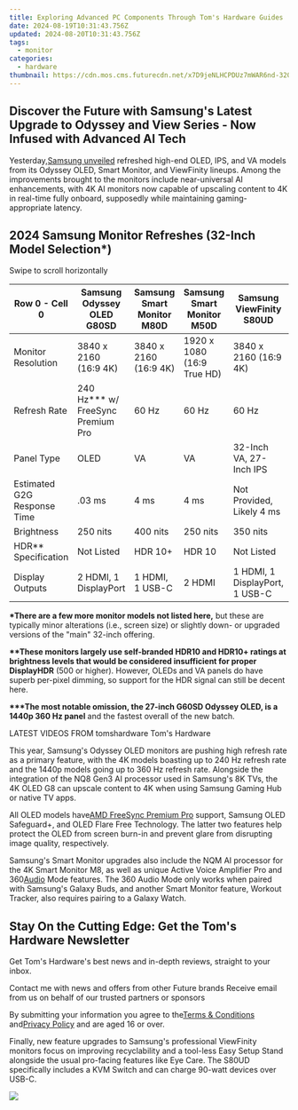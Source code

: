 ```yaml
---
title: Exploring Advanced PC Components Through Tom's Hardware Guides
date: 2024-08-19T10:31:43.756Z
updated: 2024-08-20T10:31:43.756Z
tags:
  - monitor
categories:
  - hardware
thumbnail: https://cdn.mos.cms.futurecdn.net/x7D9jeNLHCPDUz7mWAR6nd-320-80.jpg
---
```


## Discover the Future with Samsung's Latest Upgrade to Odyssey and View Series - Now Infused with Advanced AI Tech

Yesterday,[Samsung unveiled](https://shop-links.co/link/?exclusive=1&publisher_slug=itechdaily19598&url=https%3A%2F%2Fgo.redirectingat.com%2F%3Fid%3D92X1584492%26xcust%3Dtomshardware%255Fus%255F1048906632627985641%26xs%3D1%26url%3Dhttps%253A%252F%252Fnews.samsung.com%252Fglobal%252Fsamsung-electronics-unveils-new-odyssey-oled-smart-monitor-and-viewfinity-lineups-with-integrated-2024-launch%26sref%3Dhttps%253A%252F%252Fwww.tomshardware.com%252Fmonitors%252Fsamsung-refreshes-odyssey-smart-monitor-and-viewfinity-monitors-with-ai-technology) refreshed high-end OLED, IPS, and VA models from its Odyssey OLED, Smart Monitor, and ViewFinity lineups. Among the improvements brought to the monitors include near-universal AI enhancements, with 4K AI monitors now capable of upscaling content to 4K in real-time fully onboard, supposedly while maintaining gaming-appropriate latency.

## 2024 Samsung Monitor Refreshes (32-Inch Model Selection\*)

 Swipe to scroll horizontally

| Row 0 - Cell 0              | Samsung Odyssey OLED G80SD           | Samsung Smart Monitor M80D | Samsung Smart Monitor M50D | Samsung ViewFinity S80UD       | Samsung ViewFinity S60D            |
| --------------------------- | ------------------------------------ | -------------------------- | -------------------------- | ------------------------------ | ---------------------------------- |
| Monitor Resolution          | 3840 x 2160 (16:9 4K)                | 3840 x 2160 (16:9 4K)      | 1920 x 1080 (16:9 True HD) | 3840 x 2160 (16:9 4K)          | 2560 x 1440 (16:9 Quad HD)         |
| Refresh Rate                | 240 Hz\*\*\* w/ FreeSync Premium Pro | 60 Hz                      | 60 Hz                      | 60 Hz                          | 100 Hz                             |
| Panel Type                  | OLED                                 | VA                         | VA                         | 32-Inch VA, 27-Inch IPS        | IPS                                |
| Estimated G2G Response Time | .03 ms                               | 4 ms                       | 4 ms                       | Not Provided, Likely 4 ms      | Not Provided, Likely 4 ms or lower |
| Brightness                  | 250 nits                             | 400 nits                   | 250 nits                   | 350 nits                       | 350 nits                           |
| HDR\*\* Specification       | Not Listed                           | HDR 10+                    | HDR 10                     | Not Listed                     | Not Listed                         |
| Display Outputs             | 2 HDMI, 1 DisplayPort                | 1 HDMI, 1 USB-C            | 2 HDMI                     | 1 HDMI, 1 DisplayPort, 1 USB-C | 1 HDMI, 1 DisplayPort, 1 USB-C     |

**\*There are a few more monitor models not listed here,** but these are typically minor alterations (i.e., screen size) or slightly down- or upgraded versions of the "main" 32-inch offering.

 **\*\*These monitors largely use self-branded HDR10 and HDR10+ ratings at brightness levels that would be considered insufficient for proper DisplayHDR** (500 or higher). However, OLEDs and VA panels do have superb per-pixel dimming, so support for the HDR signal can still be decent here.

 **\*\*\*The most notable omission, the 27-inch G60SD Odyssey OLED, is a 1440p 360 Hz panel** and the fastest overall of the new batch.

 LATEST VIDEOS FROM tomshardware Tom's Hardware

 This year, Samsung's Odyssey OLED monitors are pushing high refresh rate as a primary feature, with the 4K models boasting up to 240 Hz refresh rate and the 1440p models going up to 360 Hz refresh rate. Alongside the integration of the NQ8 Gen3 AI processor used in Samsung's 8K TVs, the 4K OLED G8 can upscale content to 4K when using Samsung Gaming Hub or native TV apps.

 All OLED models have[AMD FreeSync Premium Pro](https://tools.techidaily.com) support, Samsung OLED Safeguard+, and OLED Flare Free Technology. The latter two features help protect the OLED from screen burn-in and prevent glare from disrupting image quality, respectively.

 Samsung's Smart Monitor upgrades also include the NQM AI processor for the 4K Smart Monitor M8, as well as unique Active Voice Amplifier Pro and 360[Audio](https://tools.techidaily.com) Mode features. The 360 Audio Mode only works when paired with Samsung's Galaxy Buds, and another Smart Monitor feature, Workout Tracker, also requires pairing to a Galaxy Watch.

## Stay On the Cutting Edge: Get the Tom's Hardware Newsletter

 Get Tom's Hardware's best news and in-depth reviews, straight to your inbox.

 Contact me with news and offers from other Future brands  Receive email from us on behalf of our trusted partners or sponsors

 By submitting your information you agree to the[Terms & Conditions](https://futureplc.com/terms-conditions/) and[Privacy Policy](https://futureplc.com/privacy-policy/) and are aged 16 or over.

 Finally, new feature upgrades to Samsung's professional ViewFinity monitors focus on improving recyclability and a tool-less Easy Setup Stand alongside the usual pro-facing features like Eye Care. The S80UD specifically includes a KVM Switch and can charge 90-watt devices over USB-C.

<ins class="adsbygoogle"
     style="display:block"
     data-ad-format="autorelaxed"
     data-ad-client="ca-pub-7571918770474297"
     data-ad-slot="1223367746"></ins>



<ins class="adsbygoogle"
     style="display:block"
     data-ad-client="ca-pub-7571918770474297"
     data-ad-slot="8358498916"
     data-ad-format="auto"
     data-full-width-responsive="true"></ins>



<!-- affiliate ads begin -->
<a href="https://shop.manycam.com/order/checkout.php?PRODS=17728032&QTY=1&AFFILIATE=108875&CART=1"><img src="https://secure.avangate.com/images/merchant/8230bea7d54bcdf99cdfe85cb07313d5/mcaffbanner920x120.png" border="0"></a>
<!-- affiliate ads end -->